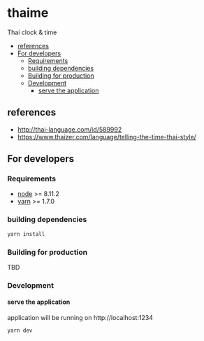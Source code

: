 # thaime

Thai clock & time

<!-- START doctoc generated TOC please keep comment here to allow auto update -->
<!-- DON'T EDIT THIS SECTION, INSTEAD RE-RUN doctoc TO UPDATE -->


- [references](#references)
- [For developers](#for-developers)
  - [Requirements](#requirements)
  - [building dependencies](#building-dependencies)
  - [Building for production](#building-for-production)
  - [Development](#development)
    - [serve the application](#serve-the-application)

<!-- END doctoc generated TOC please keep comment here to allow auto update -->

## references

- http://thai-language.com/id/589992
- https://www.thaizer.com/language/telling-the-time-thai-style/

## For developers

### Requirements

- [node](http://nodejs.org/download/) >= 8.11.2
- [yarn](https://yarnpkg.com/lang/en/) >= 1.7.0

### building dependencies

```sh
yarn install
```

### Building for production

TBD

### Development

#### serve the application

application will be running on http://localhost:1234

```sh
yarn dev
```
